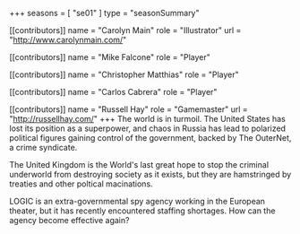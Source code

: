 +++
seasons = [ "se01" ]
type = "seasonSummary"

[[contributors]]
name = "Carolyn Main"
role = "Illustrator"
url = "http://www.carolynmain.com/"

[[contributors]]
name = "Mike Falcone"
role = "Player"

[[contributors]]
name = "Christopher Matthias"
role = "Player"

[[contributors]]
name = "Carlos Cabrera"
role = "Player"

[[contributors]]
name = "Russell Hay"
role = "Gamemaster"
url = "http://russellhay.com/"
+++
The world is in turmoil.  The United States has lost its position as a superpower,
and chaos in Russia has lead to polarized political figures gaining control of the
government, backed by The OuterNet, a crime syndicate.

The United Kingdom is the World's last great hope to stop the criminal underworld
from destroying society as it exists, but they are hamstringed by treaties and other
poltical macinations.

LOGIC is an extra-governmental spy agency working in the European theater, but it
has recently encountered staffing shortages.  How can the agency become effective
again?